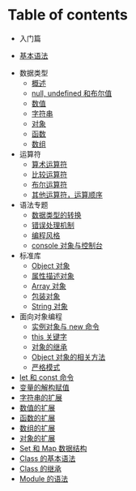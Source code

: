 # Table of contents

* 入门篇

+ [基本语法](js基本语法.md)

* 数据类型
  + [概述](概述.md)
  + [null, undefined 和布尔值](null,undefined和布尔值.md)
  + [数值](数值.md)
  + [字符串](字符串.md)
  + [对象](对象.md)
  + [函数](js函数.md)
  + [数组](数组.md)
* 运算符
  + [算术运算符](算术运算符.md)
  + [比较运算符](比较运算符.md)
  + [布尔运算符](布尔运算符.md)
  + [其他运算符，运算顺序](其他运算符-运算顺序.md)
* 语法专题
  + [数据类型的转换](数据类型的转换.md)
  + [错误处理机制](错误处理机制.md)
  + [编程风格](编程风格.md)
  + [console 对象与控制台](console对象与控制台.md)
* 标准库
  + [Object 对象](Object对象.md)
  + [属性描述对象](属性描述对象.md)
  + [Array 对象](Array对象.md)
  + [包装对象](包装对象.md)
  + [String 对象](String对象.md)
* 面向对象编程
  + [实例对象与 new 命令](实例对象与new命令.md)
  + [this 关键字](this关键字.md)
  + [对象的继承](对象的继承.md)
  + [Object 对象的相关方法](Object对象的相关方法.md)
  + [严格模式](严格模式.md)
* [let 和 const 命令](let和const命令.md)
* [变量的解构赋值](变量的解构赋值.md)
* [字符串的扩展](字符串的扩展.md)
* [数值的扩展](数值的扩展.md)
* [函数的扩展](函数的扩展.md)
* [数组的扩展](数组的扩展.md)
* [对象的扩展](对象的扩展.md)
* [Set 和 Map 数据结构](Set和Map数据结构.md)
* [Class 的基本语法](Class的基本语法.md)
* [Class 的继承](Class的继承.md)
* [Module 的语法](Module的语法.md)